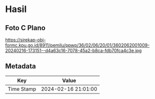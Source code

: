# Hasil

## Foto C Plano

https://sirekap-obj-formc.kpu.go.id/8911/pemilu/ppwp/36/02/06/20/01/3602062001009-20240216-173151--d4a63c16-7078-45a2-b8ca-fdb70fca4c3e.jpg


## Metadata

| Key        | Value               |
| ---------- | ------------------- |
| Time Stamp | 2024-02-16 21:01:00 |



